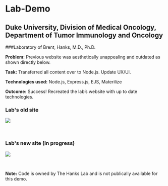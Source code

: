 # Lab-Demo

## Duke University, Division of Medical Oncology, Department of Tumor Immunology and Oncology
###Laboratory of Brent, Hanks, M.D., Ph.D.  

**Problem:**  	Previous website was aesthetically unappealing and outdated as shown directly below.

**Task:**       Transferred all content over to Node.js. Update UX/UI.

**Technologies used:** Node.js, Express.js, EJS, Materilize

**Outcome:** 	Success! Recreated the lab’s website with up to date technologies.


### Lab's old site
![](oldlab.gif)


<br>



### Lab's new site (In progress)
![](newlab2.gif)



<br>

**Note:**  Code is owned by The Hanks Lab and is not publically available for this demo.
